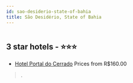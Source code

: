 ```yaml
---
id: sao-desiderio-state-of-bahia
title: São Desidério, State of Bahia
---
```


<center><img src="https://static.hotelurbano.com/reservas/prod0/17/17455/5db0c17f6539a_hotel-portal-do-cerrado.jpg" alt="" /></center>


##  3 star hotels - ⭐️⭐️⭐️

-    [Hotel Portal do Cerrado](https://us.hurb.com/hotels/sao-desiderio/hotel-portal-do-cerrado-17455?cmp=18055) Prices from R$160.00
   > .
